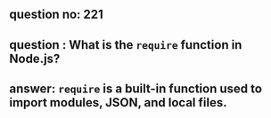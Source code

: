 
      
## question no: 221

## question : What is the `require` function in Node.js?

## answer: `require` is a built-in function used to import modules, JSON, and local files.
      